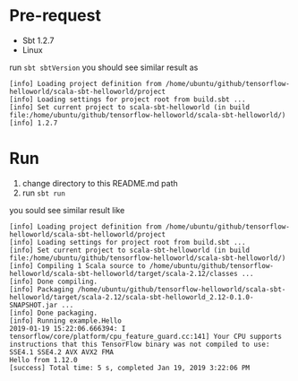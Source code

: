 Pre-request
=====
- Sbt  1.2.7
- Linux


run `sbt sbtVersion` you should see similar result as 

```
[info] Loading project definition from /home/ubuntu/github/tensorflow-helloworld/scala-sbt-helloworld/project
[info] Loading settings for project root from build.sbt ...
[info] Set current project to scala-sbt-helloworld (in build file:/home/ubuntu/github/tensorflow-helloworld/scala-sbt-helloworld/)
[info] 1.2.7
```


Run
=====
1. change directory to this README.md path
2. run `sbt run`

you sould see similar result like

```
[info] Loading project definition from /home/ubuntu/github/tensorflow-helloworld/scala-sbt-helloworld/project
[info] Loading settings for project root from build.sbt ...
[info] Set current project to scala-sbt-helloworld (in build file:/home/ubuntu/github/tensorflow-helloworld/scala-sbt-helloworld/)
[info] Compiling 1 Scala source to /home/ubuntu/github/tensorflow-helloworld/scala-sbt-helloworld/target/scala-2.12/classes ...
[info] Done compiling.
[info] Packaging /home/ubuntu/github/tensorflow-helloworld/scala-sbt-helloworld/target/scala-2.12/scala-sbt-helloworld_2.12-0.1.0-SNAPSHOT.jar ...
[info] Done packaging.
[info] Running example.Hello
2019-01-19 15:22:06.666394: I tensorflow/core/platform/cpu_feature_guard.cc:141] Your CPU supports instructions that this TensorFlow binary was not compiled to use: SSE4.1 SSE4.2 AVX AVX2 FMA
Hello from 1.12.0
[success] Total time: 5 s, completed Jan 19, 2019 3:22:06 PM
```

